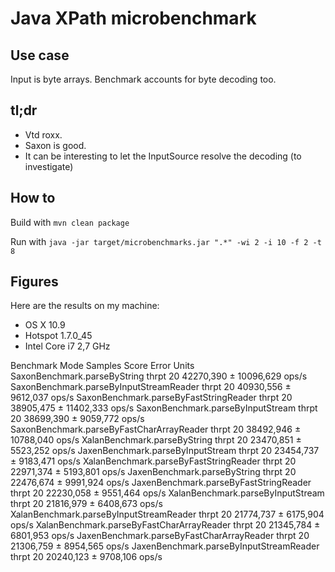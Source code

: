 # Java XPath microbenchmark

## Use case

Input is byte arrays. Benchmark accounts for byte decoding too.

## tl;dr

* Vtd roxx.
* Saxon is good.
* It can be interesting to let the InputSource resolve the decoding (to investigate)

## How to

Build with `mvn clean package`

Run with `java -jar target/microbenchmarks.jar ".*" -wi 2 -i 10 -f 2 -t 8`

## Figures

Here are the results on my machine:

* OS X 10.9
* Hotspot 1.7.0_45
* Intel Core i7 2,7 GHz

Benchmark                                     Mode  Samples      Score       Error  Units
SaxonBenchmark.parseByString                 thrpt       20  42270,390 ± 10096,629  ops/s
SaxonBenchmark.parseByInputStreamReader      thrpt       20  40930,556 ±  9612,037  ops/s
SaxonBenchmark.parseByFastStringReader       thrpt       20  38905,475 ± 11402,333  ops/s
SaxonBenchmark.parseByInputStream            thrpt       20  38699,390 ±  9059,772  ops/s
SaxonBenchmark.parseByFastCharArrayReader    thrpt       20  38492,946 ± 10788,040  ops/s
XalanBenchmark.parseByString                 thrpt       20  23470,851 ±  5523,252  ops/s
JaxenBenchmark.parseByInputStream            thrpt       20  23454,737 ±  9183,471  ops/s
XalanBenchmark.parseByFastStringReader       thrpt       20  22971,374 ±  5193,801  ops/s
JaxenBenchmark.parseByString                 thrpt       20  22476,674 ±  9991,924  ops/s
JaxenBenchmark.parseByFastStringReader       thrpt       20  22230,058 ±  9551,464  ops/s
XalanBenchmark.parseByInputStream            thrpt       20  21816,979 ±  6408,673  ops/s
XalanBenchmark.parseByInputStreamReader      thrpt       20  21774,737 ±  6175,904  ops/s
XalanBenchmark.parseByFastCharArrayReader    thrpt       20  21345,784 ±  6801,953  ops/s
JaxenBenchmark.parseByFastCharArrayReader    thrpt       20  21306,759 ±  8954,565  ops/s
JaxenBenchmark.parseByInputStreamReader      thrpt       20  20240,123 ±  9708,106  ops/s
